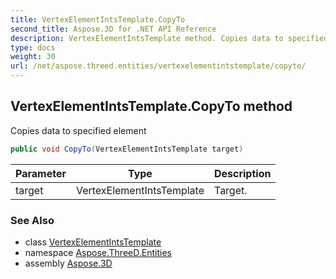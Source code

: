 ```yaml
---
title: VertexElementIntsTemplate.CopyTo
second_title: Aspose.3D for .NET API Reference
description: VertexElementIntsTemplate method. Copies data to specified element
type: docs
weight: 30
url: /net/aspose.threed.entities/vertexelementintstemplate/copyto/
---
```

## VertexElementIntsTemplate.CopyTo method

Copies data to specified element

```csharp
public void CopyTo(VertexElementIntsTemplate target)
```

| Parameter | Type | Description |
| --- | --- | --- |
| target | VertexElementIntsTemplate | Target. |

### See Also

* class [VertexElementIntsTemplate](../)
* namespace [Aspose.ThreeD.Entities](../../../aspose.threed.entities/)
* assembly [Aspose.3D](../../../)


